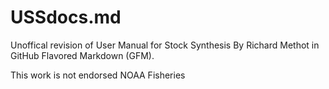 # USSdocs.md
Unoffical revision of User Manual for Stock Synthesis By Richard Methot in GitHub Flavored Markdown (GFM).

This work is not endorsed NOAA Fisheries
